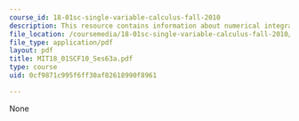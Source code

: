 ```yaml
---
course_id: 18-01sc-single-variable-calculus-fall-2010
description: This resource contains information about numerical integration.
file_location: /coursemedia/18-01sc-single-variable-calculus-fall-2010/0cf9871c995f6ff30af82618990f8961_MIT18_01SCF10_Ses63a.pdf
file_type: application/pdf
layout: pdf
title: MIT18_01SCF10_Ses63a.pdf
type: course
uid: 0cf9871c995f6ff30af82618990f8961

---
```

None